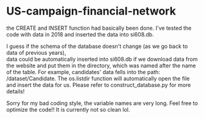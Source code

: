 # US-campaign-financial-network

the CREATE and INSERT function had basically been done. 
I've tested the code with data in 2018 and inserted the data into si608.db.

I guess if the schema of the database doesn't change 
(as we go back to data of previous years),  
data could be automatically inserted into si608.db if we download
data from the website and put them in the directory, which was named after the name of the table.
For example, candidates' data fells into the path: /dataset/Candidate. 
The os.listdir function will automatically open the file and insert 
the data for us. 
Please refer to construct_database.py for more details!

Sorry for my bad coding style, the variable names are very long.
Feel free to optimize the code!! It is currently not so clean lol.


